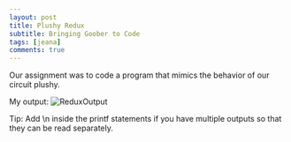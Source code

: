 ```yaml
---
layout: post
title: Plushy Redux
subtitle: Bringing Goober to Code
tags: [jeana]
comments: true
---
```


Our assignment was to code a program that mimics the behavior of our circuit plushy.

My output:
![ReduxOutput](https://jcfermi.github.io/assets/img/redux.png)

Tip: Add \n inside the printf statements if you have multiple outputs so that they can be read separately.
